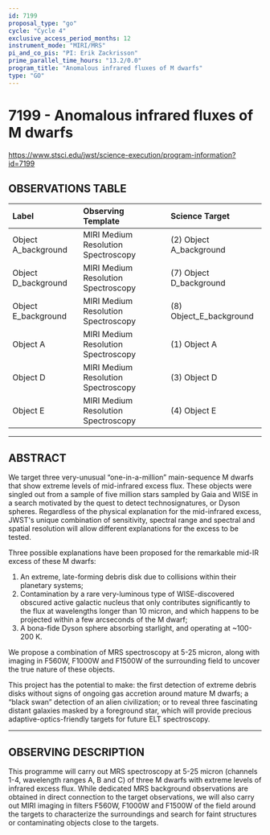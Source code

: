 ```yaml
---
id: 7199
proposal_type: "go"
cycle: "Cycle 4"
exclusive_access_period_months: 12
instrument_mode: "MIRI/MRS"
pi_and_co_pis: "PI: Erik Zackrisson"
prime_parallel_time_hours: "13.2/0.0"
program_title: "Anomalous infrared fluxes of M dwarfs"
type: "GO"
---
```

# 7199 - Anomalous infrared fluxes of M dwarfs
https://www.stsci.edu/jwst/science-execution/program-information?id=7199
## OBSERVATIONS TABLE
| Label                  | Observing Template                 | Science Target          |
| :--------------------- | :--------------------------------- | :---------------------- |
| Object A_background    | MIRI Medium Resolution Spectroscopy | (2) Object A_background |
| Object D_background    | MIRI Medium Resolution Spectroscopy | (7) Object D_background |
| Object E_background    | MIRI Medium Resolution Spectroscopy | (8) Object_E_background |
| Object A               | MIRI Medium Resolution Spectroscopy | (1) Object A            |
| Object D               | MIRI Medium Resolution Spectroscopy | (3) Object D            |
| Object E               | MIRI Medium Resolution Spectroscopy | (4) Object E            |

---

## ABSTRACT

We target three very-unusual “one-in-a-million” main-sequence M dwarfs that show extreme levels of mid-infrared excess flux. These objects were singled out from a sample of five million stars sampled by Gaia and WISE in a search motivated by the quest to detect technosignatures, or Dyson spheres. Regardless of the physical explanation for the mid-infrared excess, JWST's unique combination of sensitivity, spectral range and spectral and spatial resolution will allow different explanations for the excess to be tested.

Three possible explanations have been proposed for the remarkable mid-IR excess of these M dwarfs:
1) An extreme, late-forming debris disk due to collisions within their planetary systems;
2) Contamination by a rare very-luminous type of WISE-discovered obscured active galactic nucleus that only contributes significantly to the flux at wavelengths longer than 10 micron, and which happens to be projected within a few arcseconds of the M dwarf;
3) A bona-fide Dyson sphere absorbing starlight, and operating at ~100-200 K.

We propose a combination of MRS spectroscopy at 5-25 micron, along with imaging in F560W, F1000W and F1500W of the surrounding field to uncover the true nature of these objects.

This project has the potential to make: the first detection of extreme debris disks without signs of ongoing gas accretion around mature M dwarfs; a “black swan” detection of an alien civilization; or to reveal three fascinating distant galaxies masked by a foreground star, which will provide precious adaptive-optics-friendly targets for future ELT spectroscopy.

---

## OBSERVING DESCRIPTION

This programme will carry out MRS spectroscopy at 5-25 micron (channels 1-4, wavelength ranges A, B and C) of three M dwarfs with extreme levels of infrared excess flux. While dedicated MRS background observations are obtained in direct connection to the target observations, we will also carry out MIRI imaging in filters F560W, F1000W and F1500W of the field around the targets to characterize the surroundings and search for faint structures or contaminating objects close to the targets.